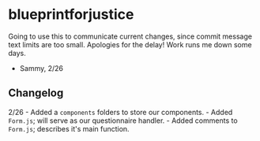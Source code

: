 # blueprintforjustice

Going to use this to communicate current changes, since commit message text limits are too small.
Apologies for the delay! Work runs me down some days.
- Sammy, 2/26

## Changelog

2/26
    - Added a ``components`` folders to store our components.
    - Added ``Form.js``; will serve as our questionnaire handler.
    - Added comments to ``Form.js``; describes it's main function.